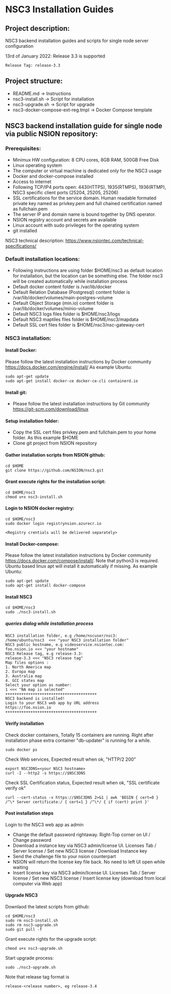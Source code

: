 # NSC3 Installation Guides
## Project description:
NSC3 backend installation guides and scripts for single node server configuration

13rd of January 2022: Release 3.3 is supported

    Release Tag: release-3.3

## Project structure:

- README.md -> Instructions
- nsc3-install.sh -> Script for installation
- nsc3-upgrade.sh -> Script for upgrade
- nsc3-docker-compose-ext-reg.tmpl -> Docker Compose template 

## NSC3 backend installation guide for single node via public NSION repository:
### Prerequisites:
- Minimux HW configuration: 8 CPU cores, 8GB RAM, 500GB Free Disk
- Linux operating system
- The computer or virtual machine is dedicated only for the NSC3 usage
- Docker and docker-compose installed
- Access to internet
- Following TCP/IP4 ports open: 443(HTTPS), 1935(RTMPS), 1936(RTMP), NSC3 specific client ports (25204, 25205, 25206)
- SSL certifications for the service domain. Human readable formated private key named as privkey.pem and full chained certification named as fullchain.pem
- The server IP and domain name is bound together by DNS operator. 
- NSION registry account and secrets are available
- Linux account with sudo privileges for the operating system
- git installed 

NSC3 technical description: https://www.nsiontec.com/technical-specifications/

### Default installation locations:

- Following instructions are using folder $HOME/nsc3 as default location for installation, but the location can be something else. The folder nsc3 will be created automatically while installation process
- Default docker content folder is /var/lib/docker
- Default Relation Database (Postgresql) content folder is /var/lib/docker/volumes/main-postgres-volume
- Default Object Storage (min.io) content folder is /var/lib/docker/volumes/minio-volume
- Default NSC3 logs files folder is $HOME/nsc3/logs
- Default NSC3 maptiles files folder is $HOME/nsc3/mapdata
- Default SSL cert files folder is $HOME/nsc3/nsc-gateway-cert

### NSC3 installation:
#### Install Docker:
Please follow the latest installation instructions by Docker community https://docs.docker.com/engine/install/ 
As example Ubuntu:

    sudo apt-get update
    sudo apt-get install docker-ce docker-ce-cli containerd.io

#### Install git:

- Please follow the latest installation instructions by Git community https://git-scm.com/download/linux


#### Setup installation folder:

- Copy the SSL cert files privkey.pem and fullchain.pem to your home folder. As this example $HOME 
- Clone git project from NSION repository

#### Gather installation scripts from NSION github:

    cd $HOME
    git clone https://github.com/NSION/nsc3.git
    
#### Grant execute rights for the installation script:

    cd $HOME/nsc3
    chmod u+x nsc3-install.sh
    
#### Login to NSION docker registry:

    cd $HOME/nsc3
    sudo docker login registrynsion.azurecr.io
    
    <Registry crentials will be delivered separately>
        
#### Install Docker-compose:

Please follow the latest installation instructions by Docker community https://docs.docker.com/compose/install/. Note that python3 is required. Ubuntu based linux apt will install it automatically if missing.
As example Ubuntu:

    sudo apt-get update
    sudo apt-get install docker-compose

#### Install NSC3

    cd $HOME/nsc3
    sudo ./nsc3-install.sh  
    
##### queries dialog while installation process    
    
    NSC3 installation folder, e.g /home/nscuser/nsc3: 
    /home/ubuntu/nsc3  <<< "your NSC3 installation folder"     
    NSC3 public hostname, e.g videoservice.nsiontec.com: 
    foo.nsion.io <<< "your hostname"  
    NSC3 Release tag, e.g release-3.3: 
    release-3.3 <<< "NSC3 release tag"  
    Map files options : 
    1. North America map
    2. Europa map
    3. Australia map
    4. GCC states map
    Select your option as number: 
    1 <<< "NA map is selected"  
    ++++++++++++++++++++++++++++++++++++++++
    NSC3 backend is installed!
    Login to your NSC3 web app by URL address
    https://foo.nsion.io
    ++++++++++++++++++++++++++++++++++++++++
    
#### Verify installation
Check docker containers, Totally 15 containers are running. Right after installation phase extra container "db-updater" is running for a while.

    sudo docker ps

Check Web services, Expected result when ok, "HTTP/2 200"

    export NSC3DNS=<your NSC3 hostname>
    curl -I --http2 -s https://$NSC3DNS
    
Check SSL Certification status, Expected result when ok, "SSL certificate verify ok"

    curl --cert-status -v https://$NSC3DNS 2>&1 | awk 'BEGIN { cert=0 } /^\* Server certificate:/ { cert=1 } /^\*/ { if (cert) print }'
    
#### Post installation steps

Login to the NSC3 web app as admin
- Change the default password rightaway. Right-Top corner on UI / Change password
- Download a instance key via NSC3 admin/license UI. Licenses Tab / Server license / Set new NSC3 license / Download Instance key
- Send the challenge file to your nsion counterpart
- NSION will return the license key file back. No need to left UI open while waiting
- Insert license key via NSC3 admin/license UI. Licenses Tab / Server license / Set new NSC3 license / Insert license key (download from local computer via Web app)

#### Upgrade NSC3

Downlaod the latest scripts from github:

    cd $HOME/nsc3
    sudo rm nsc3-install.sh
    sudo rm nsc3-upgrade.sh
    sudo git pull -f
    
Grant execute rights for the upgrade script:

    chmod u+x nsc3-upgrade.sh
    
Start upgrade process:

    sudo ./nsc3-upgrade.sh
    
Note that release tag format is 
    
    release-<release number>, eg release-3.4    
